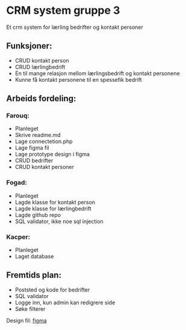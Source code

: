 # CRM system gruppe 3
Et crm system for lærling bedrifter og kontakt personer

## Funksjoner:
* CRUD kontakt person
* CRUD lærlingbedrift
* En til mange relasjon mellom lærlingsbedrift og kontakt personene
* Kunne få kontakt personene til en spessefik bedrift

## Arbeids fordeling:

### Farouq:
* Planleget
* Skrive readme.md
* Lage connectetion.php
* Lage figma fil
* Lage prototype design i figma
* CRUD bedrifter
* CRUD kontakt personer

### Fogad:
* Planleget
* Lagde klasse for kontakt person 
* Lagde klasse for lærlingbedrift
* Lagde github repo
* SQL validator, ikke noe sql injection

### Kacper:
* Planleget
* Laget database

## Fremtids plan:
* Poststed og kode for bedrifter
* SQL validator
* Logge inn, kun admin kan redigrere side
* Søke filterer


Design fil: [figma](https://www.figma.com/file/583UQkmZ03ORYwDYSTCY40/Untitled?type=design&node-id=0%3A1&mode=design&t=NUXagWx2J67Azi8P-1)

